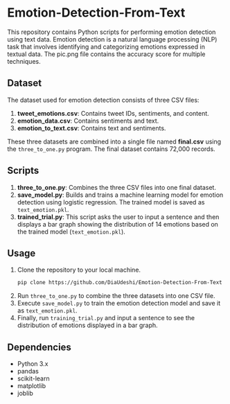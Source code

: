 # Emotion-Detection-From-Text
This repository contains Python scripts for performing emotion detection using text data. Emotion detection is a natural language processing (NLP) task that involves identifying and categorizing emotions expressed in textual data. The pic.png file contains the accuracy score for multiple techniques.

## Dataset
The dataset used for emotion detection consists of three CSV files:
1. **tweet_emotions.csv**: Contains tweet IDs, sentiments, and content.
2. **emotion_data.csv**: Contains sentiments and text.
3. **emotion_to_text.csv**: Contains text and sentiments.

These three datasets are combined into a single file named **final.csv** using the `three_to_one.py` program. The final dataset contains 72,000 records.

## Scripts
1. **three_to_one.py**: Combines the three CSV files into one final dataset.
2. **save_model.py**: Builds and trains a machine learning model for emotion detection using logistic regression. The trained model is saved as `text_emotion.pkl`.
3. **trained_trial.py**: This script asks the user to input a sentence and then displays a bar graph showing the distribution of 14 emotions based on the trained model (`text_emotion.pkl`).

## Usage
1. Clone the repository to your local machine.
    ```bash
    pip clone https://github.com/DiaUdeshi/Emotion-Detection-From-Text
2. Run `three_to_one.py` to combine the three datasets into one CSV file.
3. Execute `save_model.py` to train the emotion detection model and save it as `text_emotion.pkl`.
4. Finally, run `training_trial.py` and input a sentence to see the distribution of emotions displayed in a bar graph.

## Dependencies
- Python 3.x
- pandas
- scikit-learn
- matplotlib
- joblib

